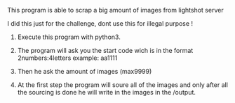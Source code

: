 This program is able to scrap a big amount of images from lightshot server

I did this just for the challenge, dont use this for illegal purpose !


1. Execute this program with python3.

2. The program will ask you the start code wich is in the format 2numbers:4letters example:
aa1111

3. Then he ask the amount of images (max9999)

3. At the first step the program will soure all of the images and only after all the sourcing is done he will write in the images in the /output.


